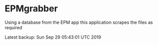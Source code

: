 # EPMgrabber
Using a database from the EPM app this application scrapes the files as required


Latest backup: Sun Sep 29 05:43:01 UTC 2019

